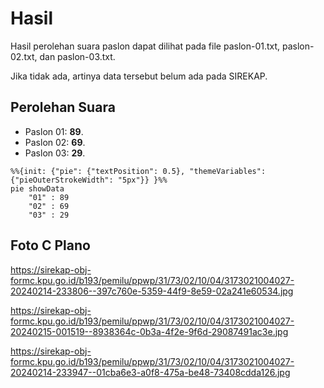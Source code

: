 # Hasil

Hasil perolehan suara paslon dapat dilihat pada file paslon-01.txt, paslon-02.txt, dan paslon-03.txt.

Jika tidak ada, artinya data tersebut belum ada pada SIREKAP.

## Perolehan Suara

 * Paslon 01: **89**.
 * Paslon 02: **69**.
 * Paslon 03: **29**.

```mermaid
%%{init: {"pie": {"textPosition": 0.5}, "themeVariables": {"pieOuterStrokeWidth": "5px"}} }%%
pie showData
    "01" : 89
    "02" : 69
    "03" : 29
```
## Foto C Plano

https://sirekap-obj-formc.kpu.go.id/b193/pemilu/ppwp/31/73/02/10/04/3173021004027-20240214-233806--397c760e-5359-44f9-8e59-02a241e60534.jpg

https://sirekap-obj-formc.kpu.go.id/b193/pemilu/ppwp/31/73/02/10/04/3173021004027-20240215-001519--8938364c-0b3a-4f2e-9f6d-29087491ac3e.jpg

https://sirekap-obj-formc.kpu.go.id/b193/pemilu/ppwp/31/73/02/10/04/3173021004027-20240214-233947--01cba6e3-a0f8-475a-be48-73408cdda126.jpg
